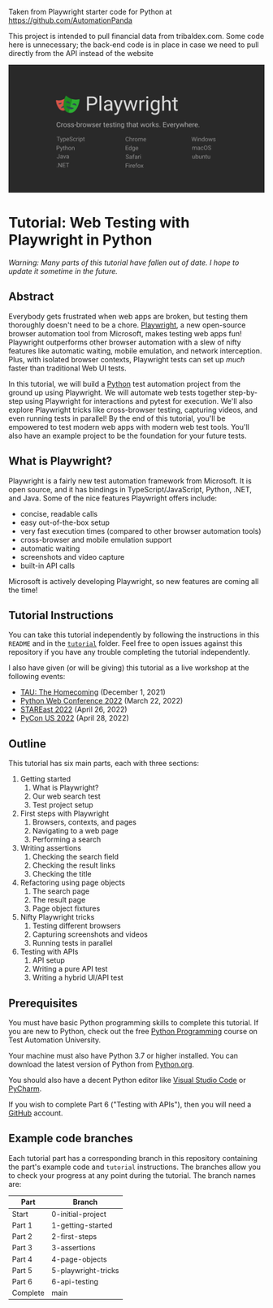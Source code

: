 Taken from Playwright starter code for Python at https://github.com/AutomationPanda

This project is intended to pull financial data from tribaldex.com.  Some code here is unnecessary; the back-end code is in place in case we need to pull directly from the API instead of the website

![Playwright banner](tutorial/images/playwright-banner.jpeg)

# Tutorial: Web Testing with Playwright in Python

*Warning: Many parts of this tutorial have fallen out of date. I hope to update it sometime in the future.*


## Abstract

Everybody gets frustrated when web apps are broken,
but testing them thoroughly doesn't need to be a chore.
[Playwright](https://playwright.dev/python/),
a new open-source browser automation tool from Microsoft,
makes testing web apps fun!
Playwright outperforms other browser automation with a slew of nifty features
like automatic waiting, mobile emulation, and network interception.
Plus, with isolated browser contexts,
Playwright tests can set up *much* faster than traditional Web UI tests.

In this tutorial, we will build a [Python](https://www.python.org/)
test automation project from the ground up using Playwright.
We will automate web tests together step-by-step
using Playwright for interactions and pytest for execution.
We'll also explore Playwright tricks
like cross-browser testing, capturing videos, and even running tests in parallel!
By the end of this tutorial, you'll be empowered to test modern web apps with modern web test tools.
You'll also have an example project to be the foundation for your future tests.


## What is Playwright?

Playwright is a fairly new test automation framework from Microsoft.
It is open source, and it has bindings in TypeScript/JavaScript, Python, .NET, and Java.
Some of the nice features Playwright offers include:

* concise, readable calls
* easy out-of-the-box setup
* very fast execution times (compared to other browser automation tools)
* cross-browser and mobile emulation support
* automatic waiting
* screenshots and video capture
* built-in API calls

Microsoft is actively developing Playwright,
so new features are coming all the time!


## Tutorial Instructions

You can take this tutorial independently by following the instructions
in this `README` and in the [`tutorial`](tutorial) folder.
Feel free to open issues against this repository if you have any trouble completing the tutorial independently.

I also have given (or will be giving) this tutorial as a live workshop at the following events:

* [TAU: The Homecoming](https://applitools.com/on-demand-videos/tau-the-homecoming-2021/) (December 1, 2021)
* [Python Web Conference 2022](https://2022.pythonwebconf.com/tutorials/end-to-end-testing-with-playwright) (March 22, 2022)
* [STAREast 2022](https://stareast.techwell.com/program/tutorials/web-ui-testing-playwright-python-stareast-2022) (April 26, 2022)
* [PyCon US 2022](https://us.pycon.org/2022/schedule/presentation/35/) (April 28, 2022)


## Outline

This tutorial has six main parts, each with three sections:

1. Getting started
   1. What is Playwright?
   2. Our web search test
   3. Test project setup
2. First steps with Playwright
   1. Browsers, contexts, and pages
   2. Navigating to a web page
   3. Performing a search
3. Writing assertions
   1. Checking the search field
   2. Checking the result links
   3. Checking the title
4. Refactoring using page objects
   1. The search page
   2. The result page
   3. Page object fixtures
5. Nifty Playwright tricks
   1. Testing different browsers
   2. Capturing screenshots and videos
   3. Running tests in parallel
6. Testing with APIs
   1. API setup
   2. Writing a pure API test
   3. Writing a hybrid UI/API test


## Prerequisites

You must have basic Python programming skills to complete this tutorial.
If you are new to Python, check out the free
[Python Programming](https://testautomationu.applitools.com/python-tutorial/) course
on Test Automation University.

Your machine must also have Python 3.7 or higher installed.
You can download the latest version of Python from [Python.org](https://www.python.org/).

You should also have a decent Python editor like
[Visual Studio Code](https://code.visualstudio.com/docs/languages/python)
or [PyCharm](https://www.jetbrains.com/pycharm/).

If you wish to complete Part 6 ("Testing with APIs"),
then you will need a [GitHub](https://github.com/) account.


## Example code branches

Each tutorial part has a corresponding branch in this repository containing the part's example code and `tutorial` instructions.
The branches allow you to check your progress at any point during the tutorial.
The branch names are:

| Part     | Branch              |
| ------   | ------------------- |
| Start    | 0-initial-project   |
| Part 1   | 1-getting-started   |
| Part 2   | 2-first-steps       |
| Part 3   | 3-assertions        |
| Part 4   | 4-page-objects      |
| Part 5   | 5-playwright-tricks |
| Part 6   | 6-api-testing       |
| Complete | main                |
